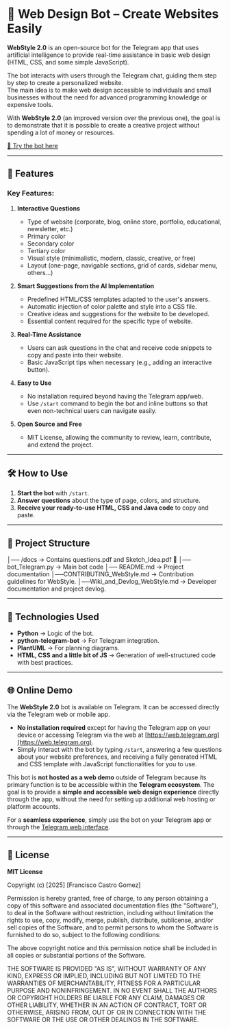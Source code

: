 # 🤖 Web Design Bot – Create Websites Easily

**WebStyle 2.0** is an open-source bot for the Telegram app that uses artificial intelligence to provide real-time assistance in basic web design (HTML, CSS, and some simple JavaScript).

The bot interacts with users through the Telegram chat, guiding them step by step to create a personalized website.  
The main idea is to make web design accessible to individuals and small businesses without the need for advanced programming knowledge or expensive tools.

With **WebStyle 2.0** (an improved version over the previous one), the goal is to demonstrate that it is possible to create a creative project without spending a lot of money or resources.

[🔗 Try the bot here](https://t.me/WwwebStylebot)

---

## 🚀 Features

### Key Features:

1. **Interactive Questions**
    - Type of website (corporate, blog, online store, portfolio, educational, newsletter, etc.)
    - Primary color
    - Secondary color
    - Tertiary color
    - Visual style (minimalistic, modern, classic, creative, or free)
    - Layout (one-page, navigable sections, grid of cards, sidebar menu, others…)

2. **Smart Suggestions from the AI Implementation**
    - Predefined HTML/CSS templates adapted to the user's answers.
    - Automatic injection of color palette and style into a CSS file.
    - Creative ideas and suggestions for the website to be developed.
    - Essential content required for the specific type of website.

3. **Real-Time Assistance**
    - Users can ask questions in the chat and receive code snippets to copy and paste into their website.
    - Basic JavaScript tips when necessary (e.g., adding an interactive button).

4. **Easy to Use**
    - No installation required beyond having the Telegram app/web.
    - Use `/start` command to begin the bot and inline buttons so that even non-technical users can navigate easily.

5. **Open Source and Free**
    - MIT License, allowing the community to review, learn, contribute, and extend the project.

---

## 🛠️ How to Use

1. **Start the bot** with `/start`.
2. **Answer questions** about the type of page, colors, and structure.
3. **Receive your ready-to-use HTML, CSS and Java code** to copy and paste.

---

## 📂 Project Structure
│── /docs → Contains questions.pdf and Sketch_Idea.pdf 📄
│── bot_Telegram.py → Main bot code
│── README.md → Project documentation
│──CONTRIBUTING_WebStyle.md → Contribution guidelines for WebStyle.
│──Wiki_and_Devlog_WebStyle.md → Developer documentation and project devlog.

---

## 🔧 Technologies Used

- **Python** → Logic of the bot.
- **python-telegram-bot** → For Telegram integration.
- **PlantUML** → For planning diagrams.
- **HTML, CSS and a little bit of JS** → Generation of well-structured code with best practices.

---

## 🌐 Online Demo

The **WebStyle 2.0** bot is available on Telegram. It can be accessed directly via the Telegram web or mobile app.

- **No installation required** except for having the Telegram app on your device or accessing Telegram via the web at [https://web.telegram.org](https://web.telegram.org).
- Simply interact with the bot by typing `/start`, answering a few questions about your website preferences, and receiving a fully generated HTML and CSS template with JavaScript functionalities for you to use.

This bot is **not hosted as a web demo** outside of Telegram because its primary function is to be accessible within the **Telegram ecosystem**. The goal is to provide a **simple and accessible web design experience** directly through the app, without the need for setting up additional web hosting or platform accounts.

For a **seamless experience**, simply use the bot on your Telegram app or through the [Telegram web interface](https://web.telegram.org).

---

## 📜 License

**MIT License**

Copyright (c) [2025] [Francisco Castro Gomez]

Permission is hereby granted, free of charge, to any person obtaining a copy
of this software and associated documentation files (the "Software"), to deal
in the Software without restriction, including without limitation the rights
to use, copy, modify, merge, publish, distribute, sublicense, and/or sell
copies of the Software, and to permit persons to whom the Software is
furnished to do so, subject to the following conditions:

The above copyright notice and this permission notice shall be included in all
copies or substantial portions of the Software.

THE SOFTWARE IS PROVIDED "AS IS", WITHOUT WARRANTY OF ANY KIND, EXPRESS OR
IMPLIED, INCLUDING BUT NOT LIMITED TO THE WARRANTIES OF MERCHANTABILITY,
FITNESS FOR A PARTICULAR PURPOSE AND NONINFRINGEMENT. IN NO EVENT SHALL THE
AUTHORS OR COPYRIGHT HOLDERS BE LIABLE FOR ANY CLAIM, DAMAGES OR OTHER
LIABILITY, WHETHER IN AN ACTION OF CONTRACT, TORT OR OTHERWISE, ARISING FROM,
OUT OF OR IN CONNECTION WITH THE SOFTWARE OR THE USE OR OTHER DEALINGS IN THE
SOFTWARE.